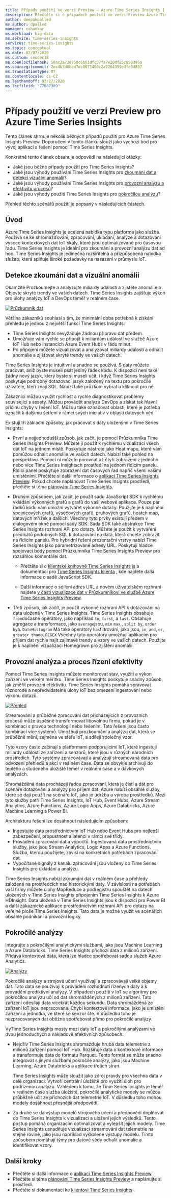 ```yaml
---
title: Případy použití ve verzi Preview – Azure Time Series Insights | Microsoft Docs
description: Přečtěte si o případech použití ve verzi Preview Azure Time Series Insights.
author: deepakpalled
ms.author: dpalled
manager: cshankar
ms.workload: big-data
ms.service: time-series-insights
services: time-series-insights
ms.topic: conceptual
ms.date: 02/07/2020
ms.custom: seodec18
ms.openlocfilehash: 50ac2a728750c6b01dfc57fa7e20df25c856395a
ms.sourcegitcommit: 2ec4b3d0bad7dc0071400c2a2264399e4fe34897
ms.translationtype: MT
ms.contentlocale: cs-CZ
ms.lasthandoff: 03/27/2020
ms.locfileid: "77087389"
---
```

# <a name="azure-time-series-insights-preview-use-cases"></a>Případy použití ve verzi Preview pro Azure Time Series Insights

Tento článek shrnuje několik běžných případů použití pro Azure Time Series Insights Preview. Doporučení v tomto článku slouží jako výchozí bod pro vývoj aplikací a řešení pomocí Time Series Insights.

Konkrétně tento článek obsahuje odpovědi na následující otázky:

* Jaké jsou běžné případy použití pro Time Series Insights?
* Jaké jsou výhody používání Time Series Insights pro [zkoumání dat a detekci vizuální anomálií](#data-exploration-and-visual-anomaly-detection)?
* Jaké jsou výhody používání Time Series Insights pro [provozní analýzu a efektivitu procesů](#operational-analysis-and-driving-process-efficiency)?
* Jaké jsou výhody použití Time Series Insights pro [pokročilou analýzu](#advanced-analytics)?

Přehled těchto scénářů použití je popsaný v následujících částech.

## <a name="introduction"></a>Úvod

Azure Time Series Insights je ucelená nabídka typu platforma jako služba. Používá se ke shromažďování, zpracování, ukládání, analýze a dotazování vysoce kontextových dat IoT škály, které jsou optimalizované pro časovou řadu. Time Series Insights je ideální pro zkoumání a provozní analýzu dat ad hoc. Time Series Insights je jedinečná rozšiřitelná a přizpůsobená nabídka služeb, která splňuje široké požadavky na nasazení v průmyslu IoT.

## <a name="data-exploration-and-visual-anomaly-detection"></a>Detekce zkoumání dat a vizuální anomálii

Okamžitě Prozkoumejte a analyzujte miliardy událostí a zjistěte anomálie a Objevte skryté trendy ve vašich datech. Time Series Insights zajišťuje výkon pro úlohy analýzy IoT a DevOps téměř v reálném čase.

[![Průzkumník dat](media/v2-update-use-cases/data-explorer.png)](media/v2-update-use-cases/data-explorer.png#lightbox)

Většina zákazníků souhlasí s tím, že minimální doba potřebná k získání přehledu je jednou z největší funkcí Time Series Insights:

* Time Series Insights nevyžaduje žádnou přípravu dat předem. 
* Umožňuje vám rychle se připojit k miliardám událostí ve službě Azure IoT Hub nebo instancích Azure Event Hubs v řádu minut. 
* Po připojení můžete vizualizovat a analyzovat miliardy událostí a odhalit anomálie a zjišťovat skryté trendy ve vašich datech.

Time Series Insights je intuitivní a snadno se používá. S daty můžete pracovat, aniž byste museli psát jediný řádek kódu. K dispozici není také žádný nový jazyk, který byste si museli učit, i když Time Series Insights poskytuje podrobný dotazovací jazyk založený na textu pro pokročilé uživatele, kteří znají SQL. Nabízí také průzkum vybrat a kliknout pro ně.

Zákazníci můžou využít rychlost a rychle diagnostikovat problémy související s assety. Můžou provádět analýzu DevOps a získat tak hlavní příčinu chyby v řešení IoT. Můžou také označovat oblasti, které je potřeba označit k dalšímu šetření v rámci svých iniciativ v oblasti datových věd. 

Existují tři základní způsoby, jak pracovat s daty uloženými v Time Series Insights:

* První a nejjednodušší způsob, jak začít, je pomocí Průzkumníka Time Series Insights Preview. Můžete ji použít k rychlému vizualizaci všech dat IoT na jednom místě. Poskytuje nástroje jako Heat mapu, které vám pomůžou odhalit anomálie ve vašich datech. Nabízí také pohled na perspektivu. Pomocí ní můžete porovnat až čtyři zobrazení z jednoho nebo více Time Series Insightsch prostředí na jednom řídicím panelu. Řídicí panel poskytuje zobrazení dat časových řad napříč všemi vašimi umístěními. Přečtěte si další informace o [aplikaci Time Series Insights Preview](./time-series-insights-update-explorer.md). Pokud chcete naplánovat Time Series Insights prostředí, přečtěte si téma [plánování Time Series Insights](./time-series-insights-update-plan.md).

* Druhým způsobem, jak začít, je použít sadu JavaScript SDK k rychlému vkládání výkonných grafů a grafů do vaší webové aplikace. Pouze pár řádků kódu vám umožní vytvářet výkonné dotazy. Použijte je k naplnění spojnicových grafů, výsečových grafů, pruhových grafů, heatch map, datových mřížek a dalších. Všechny tyto prvky existují předem v dialogovém okně pomocí sady SDK. Sada SDK také abstrakce Time Series Insights rozhraní API pro dotazy. Můžete je použít k vytváření predikátů podobných SQL k dotazování na data, která chcete zobrazit na řídicím panelu. Pro hybridní řešení prezentační vrstvy nabízí Time Series Insights jako parametrizované adresy URL. Poskytují hladce spojovací body pomocí Průzkumníka Time Series Insights Preview pro rozsáhlou komentářei dat.

  * Přečtěte si o [klientské knihovně Time Series Insights js](https://github.com/microsoft/tsiclient/blob/master/docs/API.md) a dokumentaci pro [Time Series Insights klienta](https://github.com/Microsoft/tsiclient) , kde najdete další informace o sadě JavaScript SDK.

  * Další informace o sdílení adres URL a novém uživatelském rozhraní najdete [v části vizualizace dat v Průzkumníkovi ve službě Azure Time Series Insights Preview](time-series-insights-update-explorer.md).

* Třetí způsob, jak začít, je použít výkonné rozhraní API k dotazování na data uložená v Time Series Insights. Time Series Insights obsahuje `from`dočasné operátory, jako například `to`, `first`, a `last`. Obsahuje agregace a transformace, jako `average`jsou, `min` `max`,, `split by`, `order by`a. `DateHistogram` Má také operátory `has`filtrování, jako jsou, `in`, `and`, `or`, `greater than`a. `REGEX` Všechny tyto operátory umožňují aplikacím pro příjem dat rychle najít zajímavé trendy a vzory ve vašich datech. Použijte je k naplnění vizualizací Homegrown pro zjištění anomálií.

## <a name="operational-analysis-and-driving-process-efficiency"></a>Provozní analýza a proces řízení efektivity

Pomocí Time Series Insights můžete monitorovat stav, využití a výkon zařízení ve velkém měřítku. Time Series Insights poskytuje snadný způsob, jak změřit provozní efektivitu. Time Series Insights pomáhá spravovat různorodé a nepředvídatelné úlohy IoT bez omezení ingestování nebo výkonu dotazů.

[![Přehled](media/v2-update-use-cases/overview.png)](media/v2-update-use-cases/overview.png#lightbox)

Streamování a průběžné zpracování dat přicházejících z provozních procesů může úspěšně transformovat libovolnou firmu, pokud je v kombinaci s pravou technologií nebo řešením. Tato řešení jsou často kombinací více systémů. Umožňují prozkoumání a analýzu dat, která se průběžně mění, zejména ve sféře IoT, a sdílejí společný vzor.

Tyto vzory často začínají s platformami podporujícími IoT, které ingestují miliardy událostí ze zařízení a senzorů, které jsou v různých národních prostředích. Tyto systémy zpracovávají a analyzují streamovaná data pro odvození přehledů a akcí v reálném čase. Data se obvykle archivují do teplého a studeného úložiště téměř v reálném čase a v dávkových analýzách.

Shromážděná data procházejí řadou zpracování, která je čistí a dát pro scénáře dotazování a analýzy pro příjem dat. Azure nabízí obsáhlé služby, které se dají použít na scénáře IoT, jako je údržba a výroba prostředků. Mezi tyto služby patří Time Series Insights, IoT Hub, Event Hubs, Azure Stream Analytics, Azure Functions, Azure Logic Apps, Azure Databricks, Azure Machine Learning a Power BI.

Architekturu řešení lze dosáhnout následujícím způsobem:

* Ingestujte data prostřednictvím IoT Hub nebo Event Hubs pro nejlepší zabezpečení, propustnost a latenci v rámci své třídy.
* Provádění zpracování dat a výpočtů. Ingestovaná data prostřednictvím služby, jako jsou Stream Analytics, Logic Apps a Azure Functions. Služba, kterou použijete, závisí na konkrétních potřebách zpracování dat.
* Vypočítané signály z kanálu zpracování jsou vloženy do Time Series Insights pro ukládání a analýzu.

Time Series Insights nabízí zkoumání dat v reálném čase a přehledy založené na prostředcích nad historickými daty. V závislosti na potřebách vaší firmy můžete úlohy MapReduce a podregistru spouštět na datech uložených v Time Series Insights připojením Time Series Insights k Azure HDInsight. Data uložená v Time Series Insights jsou k dispozici pro Power BI a další zákaznické aplikace prostřednictvím rozhraní API pro dotazy na veřejné ploše Time Series Insights. Tato data je možné využít ve scénářích obsáhlé podnikání a provozní logiky.

## <a name="advanced-analytics"></a>Pokročilé analýzy

Integrujte s pokročilými analytickými službami, jako jsou Machine Learning a Azure Databricks. Time Series Insights příchozí data z milionů zařízení. Přidává kontextová data, která lze hladce spotřebovat sadou služeb Azure Analytics.

[![Analýzy](media/v2-update-use-cases/advanced-analytics.png)](media/v2-update-use-cases/advanced-analytics.png#lightbox)

Pokročilé analýzy a strojové učení využívají a zpracovávají velké objemy dat. Tato data se používají k provádění rozhodnutí řízených daty a k provádění prediktivní analýzy. V případech použití v IoT se algoritmy pro pokročilou analýzu učí od dat shromážděných z milionů zařízení. Tato zařízení odesílají data vícekrát každou sekundu. Data shromážděná ze zařízení IoT jsou nepracovaná. Chybí kontextové informace, jako je umístění zařízení a jednotka, ve které se senzor čte. V důsledku toho je nezpracovaných dat obtížné spotřebovat přímo pro pokročilé analýzy.

VyTime Series Insights mosty mezi daty IoT a pokročilými analýzami ve dvou jednoduchých a nákladově efektivních způsobech:

* Nejdřív Time Series Insights shromažďuje hrubá data telemetrie z milionů zařízení pomocí IoT Hub. Rozšiřuje data o kontextové informace a transformuje data do formátu Parquet. Tento formát se může snadno integrovat s jinými službami pokročilé analýzy, jako jsou Machine Learning, Azure Databricks a aplikace třetích stran.

    Time Series Insights může sloužit jako zdroj pravdy pro všechna data v celé organizaci. Vytvoří centrální úložiště pro využití úloh pro podřízenou analýzu. Vzhledem k tomu, že Time Series Insights je téměř v reálném čase služba úložiště, pokročilé analytické modely se můžou průběžně učit ze příchozích dat telemetrie IoT. V důsledku toho mohou modely dosáhnout přesnější předpovědi.

* Za druhé se dá výstup modelů strojového učení a předpovědí doplňovat do Time Series Insights k vizualizaci a uložení jejich výsledků. Tento postup pomáhá organizacím optimalizovat a vylepšit jejich modely. Time Series Insights usnadňuje vizualizaci streamování dat telemetrie na stejné rovině, jako jsou například vyškolené výstupy modelu. Tímto způsobem pomáhají týmy pro datové vědy odhalit anomálie a identifikovat vzory.

## <a name="next-steps"></a>Další kroky

* Přečtěte si další informace o [aplikaci Time Series Insights Preview](./time-series-insights-update-explorer.md).
* Přečtěte si téma [plánování Time Series Insights Preview](./time-series-insights-update-plan.md) a naplánujte si prostředí.
* Přečtěte si dokumentaci ke [klientovi Time Series Insights](https://github.com/Microsoft/tsiclient) .
